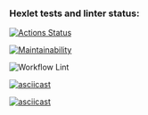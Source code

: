 ### Hexlet tests and linter status:
[![Actions Status](https://github.com/Tsogoeva/frontend-project-lvl1/workflows/hexlet-check/badge.svg)](https://github.com/Tsogoeva/frontend-project-lvl1/actions)

[![Maintainability](https://api.codeclimate.com/v1/badges/fb54a38434c080d91a76/maintainability)](https://codeclimate.com/github/Tsogoeva/frontend-project-lvl1/maintainability)

![Workflow Lint](https://github.com/Tsogoeva/frontend-project-lvl1/actions/workflows/github-actions-demo.yml/badge.svg?branch=main)

[![asciicast](https://asciinema.org/a/o4aACwgdhZDUzQQ0B4p9vl3H4.svg)](https://asciinema.org/a/o4aACwgdhZDUzQQ0B4p9vl3H4)

[![asciicast](https://asciinema.org/a/UP7ABxAPbY03hu5nq2bqxIkAt.svg)](https://asciinema.org/a/UP7ABxAPbY03hu5nq2bqxIkAt)